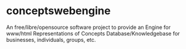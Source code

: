 # conceptswebengine
An free/libre/opensource software project to provide an Engine for www/html Representations of Concepts Database/Knowledgebase for businesses, individuals, groups, etc.
